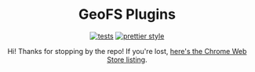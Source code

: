 <h1 align="center">GeoFS Plugins</h1>

<p align="center">
  <a href="https://github.com/GeoFS-Autoland/autoland/actions/workflows/tests.yml">
    <img alt="tests" src="https://img.shields.io/github/workflow/status/GeoFS-Autoland/autoland/Tests?label=Tests&style=flat-square"></a>
  <a href="https://github.com/prettier/prettier">
    <img alt="prettier style" src="https://img.shields.io/badge/code_style-prettier-ff69b4.svg?style=flat-square"></a>
</p>

<p align="center">
  Hi! Thanks for stopping by the repo! If you're lost, <a href="https://chrome.google.com/webstore/detail/flhbafggaeidplgimldpkkhkeikejlfd">here's the Chrome Web Store listing</a>.
</p>
